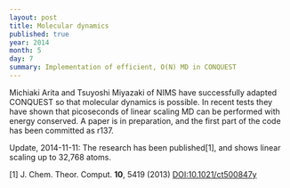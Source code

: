 ```yaml
---
layout: post
title: Molecular dynamics
published: true
year: 2014
month: 5
day: 7
summary: Implementation of efficient, O(N) MD in CONQUEST
---
```

Michiaki Arita and Tsuyoshi Miyazaki of NIMS have successfully adapted CONQUEST
so that molecular dynamics is possible. In recent tests they have shown that
picoseconds of linear scaling MD can be performed with energy conserved.
A paper is in preparation, and the first part of the code has been committed as r137.

Update, 2014-11-11: The research has been published[1], and shows linear scaling up to
32,768 atoms.

[1] J. Chem. Theor. Comput. **10**, 5419 (2013) [DOI:10.1021/ct500847y](http://dx.doi.org/10.1021/ct500847y)
